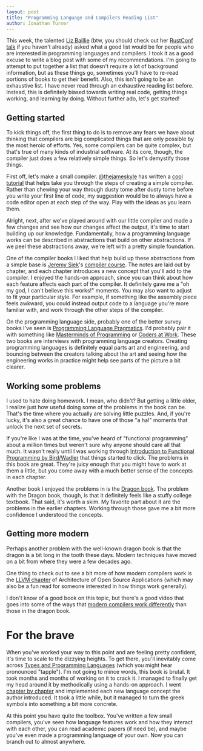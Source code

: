```yaml
---
layout: post
title: "Programming Language and Compilers Reading List"
author: Jonathan Turner
---
```


This week, the talented [Liz Baillie](https://twitter.com/_lizbaillie) (btw, you should check out her [RustConf talk](https://www.youtube.com/watch?v=Ce6ppwgF4SA) if you haven't already) asked what a good list would be for people who are interested in programming languages and compilers.  I took it as a good excuse to write a blog post with some of my recommendations.  I'm going to attempt to put together a list that doesn't require a lot of background information, but as these things go, sometimes you'll have to re-read portions of books to get their benefit.  Also, this isn't going to be an exhaustive list.  I have never read through an exhaustive reading list before.  Instead, this is definitely biased towards writing real code, getting things working, and learning by doing.  Without further ado, let's get started!

## Getting started

To kick things off, the first thing to do is to remove any fears we have about thinking that compilers are big complicated things that are only possible by the most heroic of efforts.  Yes, some compilers can be quite complex, but that's true of many kinds of industrial software.  At its core, though, the compiler just does a few relatively simple things.  So let's demystify those things.

First off, let's make a small compiler.  [@thejameskyle](https://twitter.com/thejameskyle) has written a [cool tutorial](https://github.com/thejameskyle/the-super-tiny-compiler/blob/master/super-tiny-compiler.js) that helps take you through the steps of creating a simple compiler.  Rather than chewing your way through dusty tome after dusty tome before you write your first line of code, my suggestion would be to always have a code editor open at each step of the way.  Play with the ideas as you learn them.

Alright, next, after we've played around with our little compiler and made a few changes and see how our changes affect the output, it's time to start building up our knowledge.  Fundamentally, how a programming language works can be described in abstractions that build on other abstractions.  If we peel these abstractions away, we're left with a pretty simple foundation.

One of the compiler books I liked that help build up these abstractions from a simple base is [Jeremy Siek](http://wphomes.soic.indiana.edu/jsiek/)'s [compiler course](http://ecee.colorado.edu/ecen4553/fall12/notes.pdf).  The notes are laid out by chapter, and each chapter introduces a new concept that you'll add to the compiler.  I enjoyed the hands-on approach, since you can think about how each feature affects each part of the compiler.  It definitely gave me a "oh my god, I can't believe this works!" moments.  You may also want to adjust to fit your particular style. For example, if something like the assembly piece feels awkward, you could instead output code to a language you're more familiar with, and work through the other steps of the compiler.

On the programming language side, probably one of the better survey books I've seen is [Programming Language Pragmatics](https://www.amazon.com/Programming-Language-Pragmatics-Fourth-Michael/dp/0124104096).  I'd probably pair it with something like [Masterminds of Programming](https://www.amazon.com/Masterminds-Programming-Conversations-Creators-Languages/dp/0596515170) or [Coders at Work](https://www.amazon.com/Coders-Work-Reflections-Craft-Programming/dp/1430219483).  These two books are interviews with programming language creators.  Creating programming languages is definitely equal parts art and engineering, and bouncing between the creators talking about the art and seeing how the engineering works in practice might help see parts of the picture a bit clearer.

## Working some problems

I used to hate doing homework.  I mean, who didn't?  But getting a little older, I realize just how useful doing some of the problems in the book can be.  That's the time where you actually are solving little puzzles.  And, if you're lucky, it's also a great chance to have one of those "a ha!" moments that unlock the next set of secrets.

If you're like I was at the time, you've heard of "functional programming" about a million times but weren't sure why anyone should care all that much.  It wasn't really until I was working through [Introduction to Functional Programming by Bird/Wadler](https://www.amazon.com/Introduction-Functional-Programming-International-Computing/dp/0134841891) that things started to click.  The problems in this book are great.  They're juicy enough that you might have to work at them a little, but you come away with a much better sense of the concepts in each chapter.

Another book I enjoyed the problems in is the [Dragon book](https://www.amazon.com/Compilers-Principles-Techniques-Tools-2nd/dp/B009TGD06W).  The problem with the Dragon book, though, is that it definitely feels like a stuffy college textbook. That said, it's worth a skim.  My favorite part about it are the problems in the earlier chapters.  Working through those gave me a bit more confidence I understood the concepts.

## Getting more modern

Perhaps another problem with the well-known dragon book is that the dragon is a bit long in the tooth these days.  Modern techniques have moved on a bit from where they were a few decades ago.

One thing to check out to see a bit more of how modern compilers work is the [LLVM chapter](http://www.aosabook.org/en/llvm.html) of Architecture of Open Source Applications (which may also be a fun read for someone interested in how things work generally).

I don't know of a good book on this topic, but there's a good video that goes into some of the ways that [modern compilers work differently](https://channel9.msdn.com/Blogs/Seth-Juarez/Anders-Hejlsberg-on-Modern-Compiler-Construction) than those in the dragon book.

# For the brave

When you've worked your way to this point and are feeling pretty confident, it's time to scale to the dizzying heights.  To get there, you'll inevitably come across [Types and Programming Languages](https://www.amazon.com/Types-Programming-Languages-MIT-Press/dp/B00AJXZ5JE) (which you might hear pronounced "tapple").  I'm not going to mince words, this book is brutal.  It took months and months of working on it to crack it.  I managed to finally get my head around it by methodically using a hands-on approach.  I went [chapter by chapter](https://github.com/jonathandturner/Pierce-and-Types) and implemented each new language concept the author introduced.  It took a little while, but it managed to turn the greek symbols into something a bit more concrete.

At this point you have quite the toolbox.  You've written a few small compilers, you've seen how language features work and how they interact with each other, you can read academic papers (if need be), and maybe you've even made a programming language of your own.  Now you can branch out to almost anywhere.
